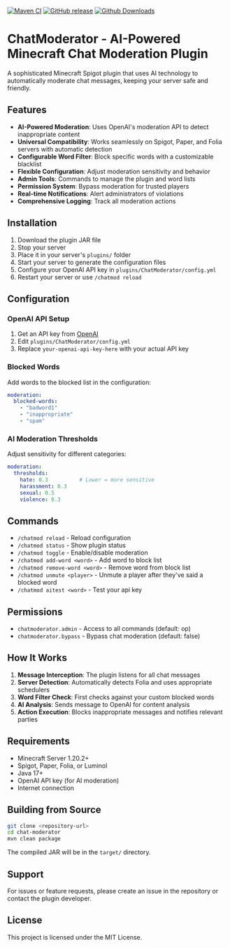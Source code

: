 [![Maven CI](https://img.shields.io/github/actions/workflow/status/Hihelloy-main/ChatModeration/maven.yml?branch=master&style=flat-square)](https://github.com/Hihelloy-main/ChatModeration/actions)
[![GitHub release](https://img.shields.io/github/v/release/Hihelloy-main/ChatModeration?style=flat-square)](https://github.com/Hihelloy-main/ChatModeration/releases)
[![Github Downloads](https://img.shields.io/github/downloads/Hihelloy-main/ChatModeration/total.svg)](https://github.com/Hihelloy-main/ChatModeration/releases)

# ChatModerator - AI-Powered Minecraft Chat Moderation Plugin

A sophisticated Minecraft Spigot plugin that uses AI technology to automatically moderate chat messages, keeping your server safe and friendly.

## Features

- **AI-Powered Moderation**: Uses OpenAI's moderation API to detect inappropriate content
- **Universal Compatibility**: Works seamlessly on Spigot, Paper, and Folia servers with automatic detection
- **Configurable Word Filter**: Block specific words with a customizable blacklist
- **Flexible Configuration**: Adjust moderation sensitivity and behavior
- **Admin Tools**: Commands to manage the plugin and word lists
- **Permission System**: Bypass moderation for trusted players
- **Real-time Notifications**: Alert administrators of violations
- **Comprehensive Logging**: Track all moderation actions

## Installation

1. Download the plugin JAR file
2. Stop your server
3. Place it in your server's `plugins/` folder
4. Start your server to generate the configuration files
5. Configure your OpenAI API key in `plugins/ChatModerator/config.yml`
6. Restart your server or use `/chatmod reload`

## Configuration

### OpenAI API Setup

1. Get an API key from [OpenAI](https://platform.openai.com/api-keys)
2. Edit `plugins/ChatModerator/config.yml`
3. Replace `your-openai-api-key-here` with your actual API key

### Blocked Words

Add words to the blocked list in the configuration:

```yaml
moderation:
  blocked-words:
    - "badword1"
    - "inappropriate"
    - "spam"
```

### AI Moderation Thresholds

Adjust sensitivity for different categories:

```yaml
moderation:
  thresholds:
    hate: 0.3          # Lower = more sensitive
    harassment: 0.3
    sexual: 0.5
    violence: 0.3
```

## Commands

- `/chatmod reload` - Reload configuration
- `/chatmod status` - Show plugin status
- `/chatmod toggle` - Enable/disable moderation
- `/chatmod add-word <word>` - Add word to block list
- `/chatmod remove-word <word>` - Remove word from block list
- `/chatmod unmute <player>` - Unmute a player after they've said a blocked word
- `/chatmod aitest <word>` - Test your api key

## Permissions

- `chatmoderator.admin` - Access to all commands (default: op)
- `chatmoderator.bypass` - Bypass chat moderation (default: false)

## How It Works

1. **Message Interception**: The plugin listens for all chat messages
2. **Server Detection**: Automatically detects Folia and uses appropriate schedulers
3. **Word Filter Check**: First checks against your custom blocked words
4. **AI Analysis**: Sends message to OpenAI for content analysis
5. **Action Execution**: Blocks inappropriate messages and notifies relevant parties

## Requirements

- Minecraft Server 1.20.2+
- Spigot, Paper, Folia, or Luminol
- Java 17+
- OpenAI API key (for AI moderation)
- Internet connection

## Building from Source

```bash
git clone <repository-url>
cd chat-moderator
mvn clean package
```

The compiled JAR will be in the `target/` directory.

## Support

For issues or feature requests, please create an issue in the repository or contact the plugin developer.

## License

This project is licensed under the MIT License.
